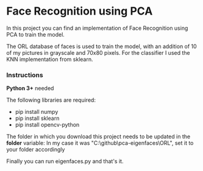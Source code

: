 # Face Recognition using PCA

In this project you can find an implementation of Face Recognition using PCA to train the model.

The ORL database of faces is used to train the model, with an addition of 10 of my pictures in grayscale and 70x80 pixels.
For the classifier I used the KNN implementation from sklearn.

### Instructions
**Python 3+** needed

The following libraries are required:
* pip install numpy
* pip install sklearn
* pip install opencv-python

The folder in which you download this project needs to be updated in the **folder** variable:
In my case it was "C:\\github\\pca-eigenfaces\\ORL", set it to your folder accordingly

Finally you can run eigenfaces.py and that's it.
